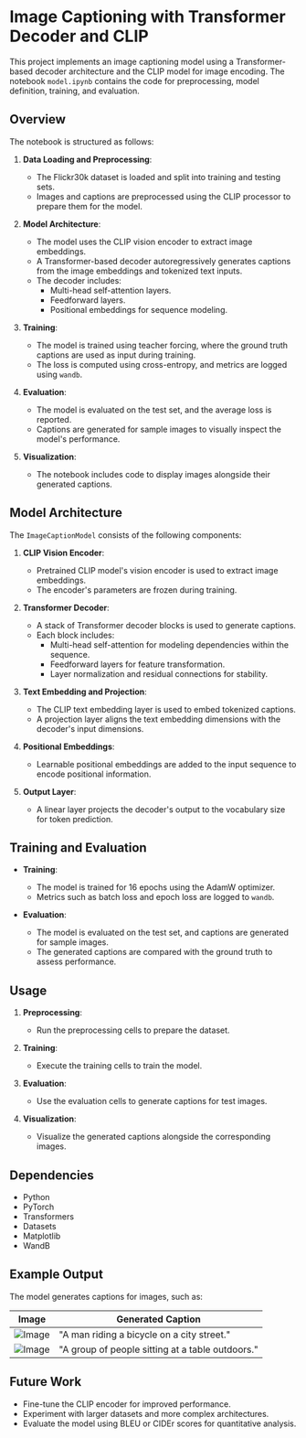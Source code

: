 # Image Captioning with Transformer Decoder and CLIP

This project implements an image captioning model using a Transformer-based decoder architecture and the CLIP model for image encoding. The notebook `model.ipynb` contains the code for preprocessing, model definition, training, and evaluation.

## Overview

The notebook is structured as follows:
1. **Data Loading and Preprocessing**: 
   - The Flickr30k dataset is loaded and split into training and testing sets.
   - Images and captions are preprocessed using the CLIP processor to prepare them for the model.

2. **Model Architecture**:
   - The model uses the CLIP vision encoder to extract image embeddings.
   - A Transformer-based decoder autoregressively generates captions from the image embeddings and tokenized text inputs.
   - The decoder includes:
     - Multi-head self-attention layers.
     - Feedforward layers.
     - Positional embeddings for sequence modeling.

3. **Training**:
   - The model is trained using teacher forcing, where the ground truth captions are used as input during training.
   - The loss is computed using cross-entropy, and metrics are logged using `wandb`.

4. **Evaluation**:
   - The model is evaluated on the test set, and the average loss is reported.
   - Captions are generated for sample images to visually inspect the model's performance.

5. **Visualization**:
   - The notebook includes code to display images alongside their generated captions.

## Model Architecture

The `ImageCaptionModel` consists of the following components:
1. **CLIP Vision Encoder**:
   - Pretrained CLIP model's vision encoder is used to extract image embeddings.
   - The encoder's parameters are frozen during training.

2. **Transformer Decoder**:
   - A stack of Transformer decoder blocks is used to generate captions.
   - Each block includes:
     - Multi-head self-attention for modeling dependencies within the sequence.
     - Feedforward layers for feature transformation.
     - Layer normalization and residual connections for stability.

3. **Text Embedding and Projection**:
   - The CLIP text embedding layer is used to embed tokenized captions.
   - A projection layer aligns the text embedding dimensions with the decoder's input dimensions.

4. **Positional Embeddings**:
   - Learnable positional embeddings are added to the input sequence to encode positional information.

5. **Output Layer**:
   - A linear layer projects the decoder's output to the vocabulary size for token prediction.

## Training and Evaluation

- **Training**:
  - The model is trained for 16 epochs using the AdamW optimizer.
  - Metrics such as batch loss and epoch loss are logged to `wandb`.

- **Evaluation**:
  - The model is evaluated on the test set, and captions are generated for sample images.
  - The generated captions are compared with the ground truth to assess performance.

## Usage

1. **Preprocessing**:
   - Run the preprocessing cells to prepare the dataset.

2. **Training**:
   - Execute the training cells to train the model.

3. **Evaluation**:
   - Use the evaluation cells to generate captions for test images.

4. **Visualization**:
   - Visualize the generated captions alongside the corresponding images.

## Dependencies

- Python
- PyTorch
- Transformers
- Datasets
- Matplotlib
- WandB

## Example Output

The model generates captions for images, such as:

| Image | Generated Caption |
|-------|-------------------|
| ![Image](example1.png) | "A man riding a bicycle on a city street." |
| ![Image](example2.png) | "A group of people sitting at a table outdoors." |

## Future Work

- Fine-tune the CLIP encoder for improved performance.
- Experiment with larger datasets and more complex architectures.
- Evaluate the model using BLEU or CIDEr scores for quantitative analysis.
